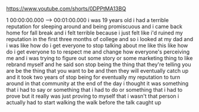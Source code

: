 https://www.youtube.com/shorts/0DPPtMA13BQ

1 00:00:00.000 --\> 00:01:00.000 i was 19 years old i had a terrible
reputation for sleeping around and being promiscuous and i came back
home for fall break and i felt terrible because i just felt like i'd
ruined my reputation in the first three months of college and so i
looked at my dad and i was like how do i get everyone to stop talking
about me like this like how do i get everyone to to respect me and
change how everyone's perceiving me and i was trying to figure out some
story or some marketing thing to like rebrand myself and he said son
stop being the thing that they're telling you are be the thing that you
want to be and then they will eventually catch up and it took two years
of stop being for eventually my reputation to turn around in that
community at the end of the day i thought it was something that i had to
say or something that i had to do or something that i had to prove but
it really was just proving to myself that i wasn't that person i
actually had to start walking the walk before the talk caught up
